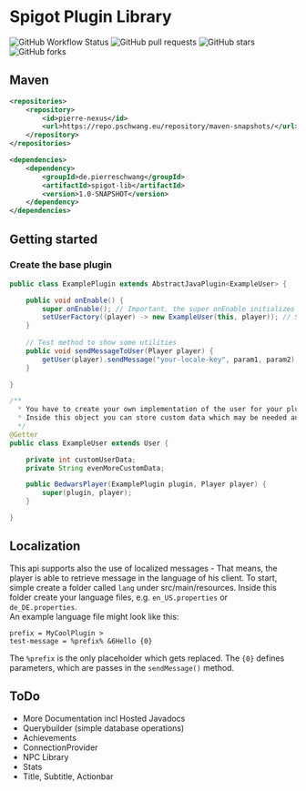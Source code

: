 # Spigot Plugin Library
![GitHub Workflow Status](https://img.shields.io/github/workflow/status/PierreSchwang/Spigot-Lib/Deploy%20API?style=flat-square)
![GitHub pull requests](https://img.shields.io/github/issues-pr/PierreSchwang/Spigot-Lib)
![GitHub stars](https://img.shields.io/github/stars/PierreSchwang/Spigot-Lib?style=flat-square)
![GitHub forks](https://img.shields.io/github/forks/PierreSchwang/Spigot-Lib?style=flat-square)
## Maven 
````xml
<repositories>
    <repository>
        <id>pierre-nexus</id>
        <url>https://repo.pschwang.eu/repository/maven-snapshots/</url>
    </repository>
</repositories>

<dependencies>
    <dependency>
        <groupId>de.pierreschwang</groupId>
        <artifactId>spigot-lib</artifactId>
        <version>1.0-SNAPSHOT</version>
    </dependency>
</dependencies>
````

## Getting started
### Create the base plugin

````java
public class ExamplePlugin extends AbstractJavaPlugin<ExampleUser> {

    public void onEnable() {
        super.onEnable(); // Important, the super onEnable initializes the library
        setUserFactory((player) -> new ExampleUser(this, player)); // Set the user factory
    }   
    
    // Test method to show some utilities
    public void sendMessageToUser(Player player) {
        getUser(player).sendMessage("your-locale-key", param1, param2); // Sends a localized message to the user
    } 

}
````

````java
/**
  * You have to create your own implementation of the user for your plugin. 
  * Inside this object you can store custom data which may be needed and also have access to methods from the base user.
  */
@Getter
public class ExampleUser extends User {

    private int customUserData;
    private String evenMoreCustomData;

    public BedwarsPlayer(ExamplePlugin plugin, Player player) {
        super(plugin, player);
    }

}
````

## Localization
This api supports also the use of localized messages - That means, the player is able to retrieve message in the language of his client.
To start, simple create a folder called `lang` under src/main/resources. Inside this folder create your language files, e.g. `en_US.properties` or `de_DE.properties`.
<br />
An example language file might look like this:
````properties
prefix = MyCoolPlugin >
test-message = %prefix% &6Hello {0}
````
The ``%prefix`` is the only placeholder which gets replaced. The `{0}` defines parameters, which are passes in the `sendMessage()` method.


## ToDo
 + More Documentation incl Hosted Javadocs
 + Querybuilder (simple database operations)
 + Achievements
 + ConnectionProvider
 + NPC Library
 + Stats
 + Title, Subtitle, Actionbar
